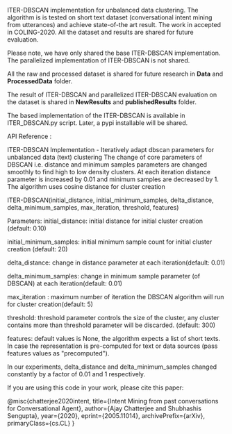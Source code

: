 ITER-DBSCAN implementation for unbalanced data clustering. The algorithm is 
is tested on short text dataset (conversational intent mining from utterances) 
and achieve state-of-the art result. The work in accepted in COLING-2020.
All the dataset and results are shared for future evaluation. 

Please note, we have only shared the base ITER-DBSCAN implementation. The
parallelized implementation of ITER-DBSCAN is not shared. 

All the raw and processed dataset is shared for future research in **Data** and 
**ProcessedData** folder. 

The result of ITER-DBSCAN and parallelized ITER-DBSCAN evaluation on the dataset
is shared in **NewResults** and **publishedResults** folder.  

The based implementation of the ITER-DBSCAN is available in ITER_DBSCAN.py
script. Later, a pypi installable will be shared. 

API Reference :

ITER-DBSCAN Implementation - Iteratively adapt dbscan parameters for unbalanced data (text) clustering
    The change of core parameters of DBSCAN i.e. distance and minimum samples parameters are changed smoothly to
    find high to low density clusters. At each iteration distance parameter is increased by 0.01 and minimum samples
    are decreased by 1. The algorithm uses cosine distance for cluster creation

ITER-DBSCAN(initial_distance, initial_minimum_samples, delta_distance, delta_minimum_samples,
                 max_iteration, threshold, features)
     
Parameters:
initial_distance: initial distance for initial cluster creation (default: 0.10)

initial_minimum_samples: initial minimum sample count for initial cluster creation (default: 20)

delta_distance: change in distance parameter at each iteration(default: 0.01)

delta_minimum_samples: change in minimum sample parameter (of DBSCAN) at each iteration(default: 0.01)

max_iteration : maximum number of iteration the DBSCAN algorithm will run for cluster creation(default: 5)

threshold: threshold parameter controls the size of the cluster, any cluster contains more than threshold parameter
            will be discarded. (default: 300)
            
features: default values is None, the algorithm expects a list of short texts. In case the representation is
            pre-computed for text or data sources (pass features values as "precomputed").
            
                
In our experiments, delta_distance and delta_minimum_samples changed constantly by
a factor of 0.01 and 1 respectively. 

If you are using this code in your work, please cite this paper:

@misc{chatterjee2020intent,
      title={Intent Mining from past conversations for Conversational Agent}, 
      author={Ajay Chatterjee and Shubhashis Sengupta},
      year={2020},
      eprint={2005.11014},
      archivePrefix={arXiv},
      primaryClass={cs.CL}
}
